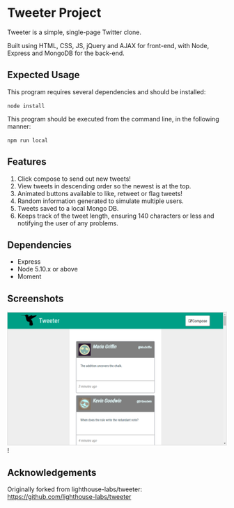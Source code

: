 # Tweeter Project

Tweeter is a simple, single-page Twitter clone.

Built using HTML, CSS, JS, jQuery and AJAX for front-end, with Node, Express and MongoDB for the back-end.

## Expected Usage

This program requires several dependencies and should be installed:

`node install`

This program should be executed from the command line, in the following manner:

`npm run local`

## Features

1. Click compose to send out new tweets!
2. View tweets in descending order so the newest is at the top.
3. Animated buttons available to like, retweet or flag tweets!
4. Random information generated to simulate multiple users.
5. Tweets saved to a local Mongo DB.
6. Keeps track of the tweet length, ensuring 140 characters or less and notifying the user of any problems.

## Dependencies

- Express
- Node 5.10.x or above
- Moment

## Screenshots
!["View all tweets on the home page!"](https://github.com/d-mclean/tweeter/blob/master/docs/home-page.png)!

## Acknowledgements

Originally forked from lighthouse-labs/tweeter:
<https://github.com/lighthouse-labs/tweeter>